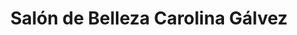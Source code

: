 ---
title: "Salón de Belleza Carolina Gálvez"
url: /pucon/salon-de-belleza-carolina-galvez/
shop: Friseur
---